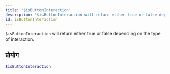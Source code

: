 ```yaml
---
title: '$isButtonInteraction'
description: '$isButtonInteraction will return either true or false depending on the type of the interaction.'
id: isButtonInteraction
---
```


`$isButtonInteraction` will return either true or false depending on the type of interaction.

## प्रोयोग

```php
$isButtonInteraction
```
